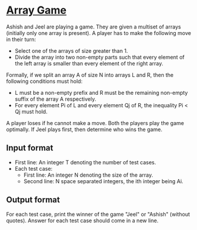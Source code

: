 # [Array Game][link]

Ashish and Jeel are playing a game. They are given a multiset of arrays (initially only one array is present).
A player has to make the following move in their turn:

- Select one of the arrays of size greater than 1.
- Divide the array into two non-empty parts such that every element of the left array is smaller than every element of the right array.

Formally, if we split an array A of size N into arrays L and R, then the following conditions must hold:

- L must be a non-empty prefix and R must be the remaining non-empty suffix of the array A respectively.
- For every element Pi of L and every element Qj of R, the inequality Pi < Qj must hold.

A player loses if he cannot make a move. Both the players play the game optimally. If Jeel plays first, then determine who wins the game.

## Input format

- First line: An integer T denoting the number of test cases.
- Each test case:
  - First line: An integer N denoting the size of the array.
  - Second line: N space separated integers, the ith integer being Ai.

## Output format

For each test case, print the winner of the game "Jeel" or "Ashish" (without quotes).
Answer for each test case should come in a new line.

[link]: https://www.hackerearth.com/practice/basic-programming/implementation/basics-of-implementation/practice-problems/algorithm/array-game-1-3bdd5d12/
